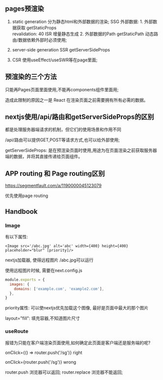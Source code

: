 ## pages预渲染
1. static generation
    分为静态html和外部数据的渲染;    SSG
        外部数据:
            1. 外部数据获取 getStaticProps  
                revalidation: 40  ISR  增量静态生成
            2. 外部数据的Path getStaticPath   动态路由/数据依赖外部时必须使用;
2. server-side generation     SSR
    getServerSideProps

3. CSR
    使用useEffect/useSWR等在page里面;


## 预渲染的三个方法 
只能再Pages页面里面使用,不能再components组件里面用;

造成此限制的原因之一是 React 在渲染页面之前需要拥有所有必需的数据。


## nextjs使用/api/路由和getServerSideProps的区别

都是处理服务器端请求的机制，但它们的使用场景和作用不同

/api/路由可以提供GET,POST等请求方式,也可以给外部使用;

getServerSideProps: 是在预渲染页面时使用,用途为在页面渲染之前获取服务器端的数据，并将其直接传递给页面组件。


## APP routing 和 Page routing区别

https://segmentfault.com/a/1190000045123079

优先使用page routing


## Handbook

### Image
有以下属性:
    
    <Image src='/abc.jpg' alt='abc' width={400} height={400} placeholder="blur" [priority]/>

nextjs加载器, 使得远程图片 /abc.jpg可以运行

使用远程图片时候, 需要在next.config.js
```js
module.exports = {
  images: {
    domains: ['example.com', 'example2.com'],
  },
}
```

priority属性: 可以使nextjs优先加载这个图像, 最好是页面中最大的那个图片

layout="fill": 填充容器,不知道图片尺寸


### useRoute
报错为只能在客户端渲染页面使用,如何确定此页面是客户端还是服务端的呢?

onClick={() => router.push('/sg')}      right

onClick={router.push('/sg')}            wrong

router.push         浏览器可以返回;
router.replace      浏览器不能返回;

